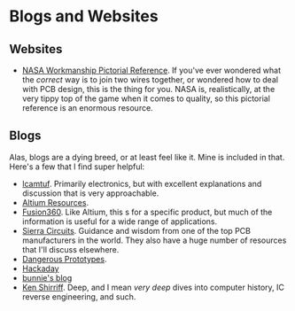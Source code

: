 # Blogs and Websites


## Websites

* [NASA Workmanship Pictorial
  Reference](https://nepp.nasa.gov/index.cfm/5575). If you've ever
  wondered what the _correct_ way is to join two wires together, or
  wondered how to deal with PCB design, this is the thing for you. NASA
  is, realistically, at the very tippy top of the game when it comes to
  quality, so this pictorial reference is an enormous resource.
  
## Blogs

Alas, blogs are a dying breed, or at least feel like it. Mine is included in
that. Here's a few that I find super helpful:

* [lcamtuf](https://lcamtuf.substack.com). Primarily electronics, but with
  excellent explanations and discussion that is very approachable.
* [Altium Resources](https://resources.altium.com/).
* [Fusion360](https://www.autodesk.com/products/fusion-360/blog). Like Altium,
  this s for a specific product, but much of the information is useful for a
  wide range of applications.
* [Sierra Circuits](https://www.protoexpress.com/blog/). Guidance and wisdom
  from one of the top PCB manufacturers in the world. They also have a huge
  number of resources that I'll discuss elsewhere.
* [Dangerous Prototypes](http://dangerousprototypes.com/blog/).
* [Hackaday](https://hackaday.com/)
* [bunnie's blog](https://www.bunniestudios.com/)
* [Ken Shirriff](https://www.righto.com/). Deep, and I mean _very deep_ dives
  into computer history, IC reverse engineering, and such.